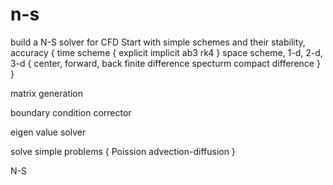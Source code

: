 # n-s
build a N-S solver for CFD
Start with simple schemes and their stability, accuracy 
  { 
    time scheme
    { 
      explicit
      implicit
      ab3
      rk4
      }
    space scheme, 1-d, 2-d, 3-d
    {
      center, forward, back finite difference
      specturm
      compact difference
      }
   }
   
   matrix generation
   
   boundary condition corrector
   
   eigen value solver
   
   solve simple problems
   {
      Poission
      advection-diffusion
   }
   
   N-S
